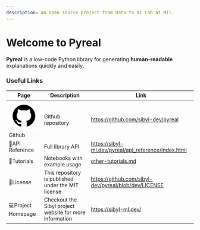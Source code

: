 ```yaml
---
description: An open source project from Data to AI Lab at MIT.
---
```


# Welcome to Pyreal

**Pyreal** is a low-code Python library for generating **human-readable** explanations quickly and easily.&#x20;

### Useful Links

<table><thead><tr><th>Page</th><th>Description</th><th data-type="content-ref">Link</th></tr></thead><tbody><tr><td><img src=".gitbook/assets/image.png" alt="" data-size="line">Github</td><td>Github repository</td><td><a href="https://github.com/sibyl-dev/pyreal">https://github.com/sibyl-dev/pyreal</a></td></tr><tr><td>📝API Reference</td><td>Full library API</td><td><a href="https://sibyl-ml.dev/pyreal/api_reference/index.html">https://sibyl-ml.dev/pyreal/api_reference/index.html</a></td></tr><tr><td>🍎Tutorials</td><td>Notebooks with example usage</td><td><a href="other-tutorials.md">other-tutorials.md</a></td></tr><tr><td>📜License</td><td>This repository is published under the MIT license</td><td><a href="https://github.com/sibyl-dev/pyreal/blob/dev/LICENSE">https://github.com/sibyl-dev/pyreal/blob/dev/LICENSE</a></td></tr><tr><td>💻Project Homepage</td><td>Checkout the Sibyl project website for more information</td><td><a href="https://sibyl-ml.dev/">https://sibyl-ml.dev/</a></td></tr></tbody></table>
